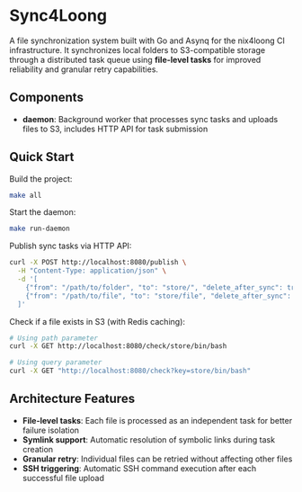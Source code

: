 # Sync4Loong

A file synchronization system built with Go and Asynq for the nix4loong CI infrastructure. It synchronizes local folders to S3-compatible storage through a distributed task queue using **file-level tasks** for improved reliability and granular retry capabilities.

## Components

- **daemon**: Background worker that processes sync tasks and uploads files to S3, includes HTTP API for task submission

## Quick Start

Build the project:

```bash
make all
```

Start the daemon:

```bash
make run-daemon
```

Publish sync tasks via HTTP API:

```bash
curl -X POST http://localhost:8080/publish \
  -H "Content-Type: application/json" \
  -d '[
    {"from": "/path/to/folder", "to": "store/", "delete_after_sync": true},
    {"from": "/path/to/file", "to": "store/file", "delete_after_sync": false}
  ]'
```

Check if a file exists in S3 (with Redis caching):

```bash
# Using path parameter
curl -X GET http://localhost:8080/check/store/bin/bash

# Using query parameter  
curl -X GET "http://localhost:8080/check?key=store/bin/bash"
```

## Architecture Features

- **File-level tasks**: Each file is processed as an independent task for better failure isolation
- **Symlink support**: Automatic resolution of symbolic links during task creation
- **Granular retry**: Individual files can be retried without affecting other files
- **SSH triggering**: Automatic SSH command execution after each successful file upload
